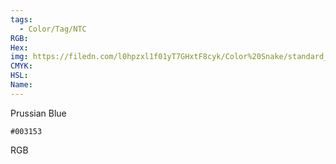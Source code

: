 ```yaml
---
tags:
  - Color/Tag/NTC
RGB:
Hex:
img: https://filedn.com/l0hpzxl1f01yT7GHxtF8cyk/Color%20Snake/standard_csv_to_svg/%23/003153.svg
CMYK:
HSL:
Name:
---
```

Prussian Blue
```palette
#003153
```
RGB
